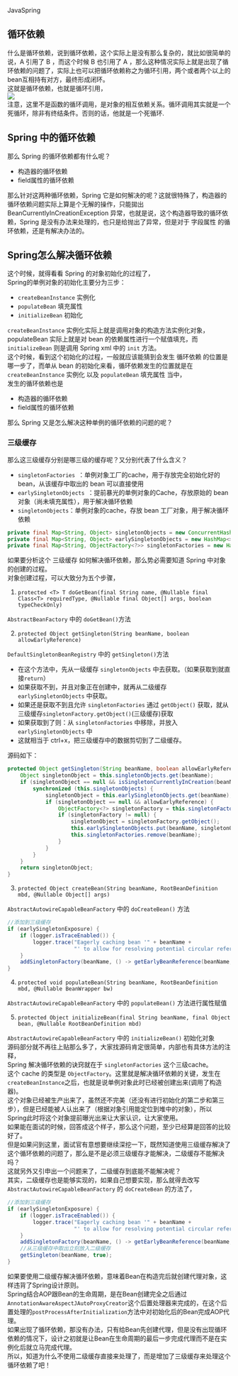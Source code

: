 JavaSpring
<a name="kRRWH"></a>
## 循环依赖
什么是循环依赖，说到循环依赖，这个实际上是没有那么复杂的，就比如很简单的说，A 引用了 B ，而这个时候 B 也引用了 A ，那么这种情况实际上就是出现了循环依赖的问题了，实际上也可以把循环依赖称之为循环引用，两个或者两个以上的bean互相持有对方，最终形成闭环。<br />这就是循环依赖，也就是循环引用，<br />![](https://cdn.nlark.com/yuque/0/2022/png/396745/1662684616365-6ddd88be-a2ed-48ed-bc17-95c7c29afe19.png#clientId=u53e4cbab-89da-4&from=paste&id=u1cdd22ab&originHeight=357&originWidth=496&originalType=url&ratio=1&rotation=0&showTitle=false&status=done&style=none&taskId=uffcd7eab-8fb1-4fae-8751-9153fa34af1&title=)<br />注意，这里不是函数的循环调用，是对象的相互依赖关系。循环调用其实就是一个死循环，除非有终结条件。否则的话，他就是一个死循环.
<a name="wfp7A"></a>
## Spring 中的循环依赖
那么 Spring 的循环依赖都有什么呢？

- 构造器的循环依赖
- field属性的循环依赖

那么针对这两种循环依赖，Spring 它是如何解决的呢？这就很特殊了，构造器的循环依赖问题实际上算是个无解的操作，只能拋出 BeanCurrentlyInCreationException 异常，也就是说，这个构造器导致的循环依赖，Spring 是没有办法来处理的，也只是给抛出了异常，但是对于 字段属性 的循环依赖，还是有解决办法的。
<a name="dINcw"></a>
## Spring怎么解决循环依赖
这个时候，就得看看 Spring 的对象初始化的过程了，<br />Spring的单例对象的初始化主要分为三步：

- `createBeanInstance` 实例化
- `populateBean` 填充属性
- `initializeBean` 初始化

`createBeanInstance` 实例化实际上就是调用对象的构造方法实例化对象，populateBean 实际上就是对 bean 的依赖属性进行一个赋值填充，而 `initializeBean` 则是调用 Spring xml 中的 `init` 方法。<br />这个时候，看到这个初始化的过程，一般就应该能猜到会发生 循环依赖 的位置是哪一步了，而单从 bean 的初始化来看，循环依赖发生的位置就是在 `createBeanInstance` 实例化 以及 `populateBean` 填充属性 当中，<br />发生的循环依赖也是

- 构造器的循环依赖
- field属性的循环依赖

那么 Spring 又是怎么解决这种单例的循环依赖的问题的呢？
<a name="GfVLX"></a>
### 三级缓存
那么这三级缓存分别是哪三级的缓存呢？又分别代表了什么含义？

- `singletonFactories `：单例对象工厂的cache，用于存放完全初始化好的 bean，从该缓存中取出的 bean 可以直接使用
- `earlySingletonObjects `：提前暴光的单例对象的Cache，存放原始的 bean 对象（尚未填充属性），用于解决循环依赖
- `singletonObjects`：单例对象的cache，存放 bean 工厂对象，用于解决循环依赖
```java
private final Map<String, Object> singletonObjects = new ConcurrentHashMap<>(256); //一级缓存
private final Map<String, Object> earlySingletonObjects = new HashMap<>(16); // 二级缓存
private final Map<String, ObjectFactory<?>> singletonFactories = new HashMap<>(16); // 三级缓存
```
如果要分析这个 三级缓存 如何解决循环依赖，那么势必需要知道 Spring 中对象的创建的过程。<br />对象创建过程，可以大致分为五个步骤，

1. `protected <T> T doGetBean(final String name, @Nullable final Class<T> requiredType, @Nullable final Object[] args, boolean typeCheckOnly)`

`AbstractBeanFactory` 中的 `doGetBean()`方法

2. `protected Object getSingleton(String beanName, boolean allowEarlyReference)`

`DefaultSingletonBeanRegistry` 中的 `getSingleton()`方法

- 在这个方法中，先从一级缓存 `singletonObjects` 中去获取。（如果获取到就直接`return`）
- 如果获取不到，并且对象正在创建中，就再从二级缓存 `earlySingletonObjects` 中获取。
- 如果还是获取不到且允许 `singletonFactories` 通过 `getObject()` 获取，就从三级缓存`singletonFactory.getObject()`(三级缓存)获取
- 如果获取到了则：从 `singletonFactories` 中移除，并放入 `earlySingletonObjects` 中
- 这就相当于 ctrl+x，把三级缓存中的数据剪切到了二级缓存。

源码如下：
```java
protected Object getSingleton(String beanName, boolean allowEarlyReference) {
    Object singletonObject = this.singletonObjects.get(beanName);
    if (singletonObject == null && isSingletonCurrentlyInCreation(beanName)) {
        synchronized (this.singletonObjects) {
            singletonObject = this.earlySingletonObjects.get(beanName);
            if (singletonObject == null && allowEarlyReference) {
                ObjectFactory<?> singletonFactory = this.singletonFactories.get(beanName);
                if (singletonFactory != null) {
                    singletonObject = singletonFactory.getObject();
                    this.earlySingletonObjects.put(beanName, singletonObject);
                    this.singletonFactories.remove(beanName);
                }
            }
        }
    }
    return singletonObject;
}
```

3. `protected Object createBean(String beanName, RootBeanDefinition mbd, @Nullable Object[] args)`

`AbstractAutowireCapableBeanFactory` 中的 `doCreateBean()` 方法
```java
//添加到三级缓存
if (earlySingletonExposure) {
    if (logger.isTraceEnabled()) {
        logger.trace("Eagerly caching bean '" + beanName +
                     "' to allow for resolving potential circular references");
    }
    addSingletonFactory(beanName, () -> getEarlyBeanReference(beanName, mbd, bean));
}
```

4. `protected void populateBean(String beanName, RootBeanDefinition mbd, @Nullable BeanWrapper bw)`

`AbstractAutowireCapableBeanFactory` 中的 `populateBean()` 方法进行属性赋值

5. `protected Object initializeBean(final String beanName, final Object bean, @Nullable RootBeanDefinition mbd)`

`AbstractAutowireCapableBeanFactory` 中的 `initializeBean()` 初始化对象<br />源码部分就不再往上贴那么多了，大家找源码肯定很简单，内部也有具体方法的注释，<br />Spring 解决循环依赖的诀窍就在于 `singletonFactories` 这个三级cache。<br />这个 cache 的类型是 `ObjectFactory`。这里就是解决循环依赖的关键，发生在`createBeanInstance`之后，也就是说单例对象此时已经被创建出来(调用了构造器)。<br />这个对象已经被生产出来了，虽然还不完美（还没有进行初始化的第二步和第三步），但是已经能被人认出来了（根据对象引用能定位到堆中的对象），所以Spring此时将这个对象提前曝光出来让大家认识，让大家使用。<br />如果能在面试的时候，回答成这个样子，那么这个问题，至少已经算是回答的比较好了。<br />但是如果问到这里，面试官有意想要继续深挖一下，既然知道使用三级缓存解决了这个循环依赖的问题了，那么是不是必须三级缓存才能解决，二级缓存不能解决吗？<br />这就另外又引申出一个问题来了，二级缓存到底能不能解决呢？<br />其实，二级缓存也是能够实现的，如果自己想要实现，那么就得去改写 `AbstractAutowireCapableBeanFactory` 的 `doCreateBean` 的方法了，
```java
//添加到三级缓存
if (earlySingletonExposure) {
    if (logger.isTraceEnabled()) {
        logger.trace("Eagerly caching bean '" + beanName +
                     "' to allow for resolving potential circular references");
    }
    addSingletonFactory(beanName, () -> getEarlyBeanReference(beanName, mbd, bean));
    //从三级缓存中取出立刻放入二级缓存
    getSingleton(beanName, true);
}
```
如果要使用二级缓存解决循环依赖，意味着Bean在构造完后就创建代理对象，这样违背了Spring设计原则。<br />Spring结合AOP跟Bean的生命周期，是在Bean创建完全之后通过`AnnotationAwareAspectJAutoProxyCreator`这个后置处理器来完成的，在这个后置处理的`postProcessAfterInitialization`方法中对初始化后的Bean完成AOP代理。<br />如果出现了循环依赖，那没有办法，只有给Bean先创建代理，但是没有出现循环依赖的情况下，设计之初就是让Bean在生命周期的最后一步完成代理而不是在实例化后就立马完成代理。<br />所以，知道为什么不使用二级缓存直接来处理了，而是增加了三级缓存来处理这个循环依赖了吧！
